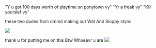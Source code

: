 "Y u got 100 days worth of playtime on ponytown vy" 
"Yr a freak vy"
"Kill yourslef vy"

these two dudes from dmmd making out Wet And Sloppy style: 


![](https://media.discordapp.net/attachments/727258187207540846/1189782591155474583/IMG_7042.jpg?ex=659f6a62&is=658cf562&hm=bc5a5a4e87b38b1b066321dfdf8af4ea44a2e285859b5100bf1a6893918019a3&=&format=webp&width=705&height=396)

thank u for putting me on this Btw Whoeevr u are 
![](https://media.discordapp.net/attachments/727258187207540846/1191145220939714560/Untitled1114_20231217175348.png?ex=65a45f6f&is=6591ea6f&hm=2392242658bfe5b460b37566a081733b6bf9bed3156666be8f2cb0be5b10ead5&=&format=webp&quality=lossless&width=676&height=6000)
